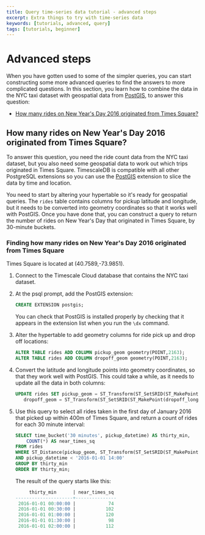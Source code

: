 ```yaml
---
title: Query time-series data tutorial - advanced steps
excerpt: Extra things to try with time-series data
keywords: [tutorials, advanced, query]
tags: [tutorials, beginner]
---
```


# Advanced steps

When you have gotten used to some of the simpler queries, you can start
constructing some more advanced queries to find the answers to more complicated
questions. In this section, you learn how to combine the data in the NYC taxi
dataset with geospatial data from [PostGIS][postgis], to answer this question:

*   [How many rides on New Year's Day 2016 originated from Times Square?](#how-many-rides-on-new-years-day-2016-originated-from-times-square)

## How many rides on New Year's Day 2016 originated from Times Square?

To answer this question, you need the ride count data from the NYC taxi dataset,
but you also need some geospatial data to work out which trips originated in
Times Square. TimescaleDB is compatible with all other PostgreSQL extensions so
you can use the [PostGIS][postgis] extension to slice the data by time and
location.

You need to start by altering your hypertable so it's ready for geospatial
queries. The `rides` table contains columns for pickup latitude and longitude,
but it needs to be converted into geometry coordinates so that it works well
with PostGIS. Once you have done that, you can construct a query to return the
number of rides on New Year's Day that originated in Times Square, by 30-minute
buckets.

<procedure>

### Finding how many rides on New Year's Day 2016 originated from Times Square

<highlight type="note">
Times Square is located at (40.7589,-73.9851).
</highlight>

1.  Connect to the Timescale Cloud database that contains the NYC taxi dataset.
1.  At the psql prompt, add the PostGIS extension:

    ```sql
    CREATE EXTENSION postgis;
    ```

    You can check that PostGIS is installed properly by checking that it appears
    in the extension list when you run the `\dx` command.
1.  Alter the hypertable to add geometry columns for ride pick up and drop off
    locations:

    ```sql
    ALTER TABLE rides ADD COLUMN pickup_geom geometry(POINT,2163);
    ALTER TABLE rides ADD COLUMN dropoff_geom geometry(POINT,2163);
    ```

1.  Convert the latitude and longitude points into geometry coordinates, so that
    they work well with PostGIS. This could take a while, as it needs to update
    all the data in both columns:

    ```sql
    UPDATE rides SET pickup_geom = ST_Transform(ST_SetSRID(ST_MakePoint(pickup_longitude,pickup_latitude),4326),2163),
       dropoff_geom = ST_Transform(ST_SetSRID(ST_MakePoint(dropoff_longitude,dropoff_latitude),4326),2163);
    ```

1.  Use this query to select all rides taken in the first day of January 2016
    that picked up within 400m of Times Square, and return a count of rides for
    each 30 minute interval:

    ```sql
    SELECT time_bucket('30 minutes', pickup_datetime) AS thirty_min,
        COUNT(*) AS near_times_sq
    FROM rides
    WHERE ST_Distance(pickup_geom, ST_Transform(ST_SetSRID(ST_MakePoint(-73.9851,40.7589),4326),2163)) < 400
    AND pickup_datetime < '2016-01-01 14:00'
    GROUP BY thirty_min
    ORDER BY thirty_min;
    ```

    The result of the query starts like this:

    ```sql
         thirty_min      | near_times_sq
    ---------------------+---------------
     2016-01-01 00:00:00 |            74
     2016-01-01 00:30:00 |           102
     2016-01-01 01:00:00 |           120
     2016-01-01 01:30:00 |            98
     2016-01-01 02:00:00 |           112
    ```

</procedure>

[postgis]: http://postgis.net/
